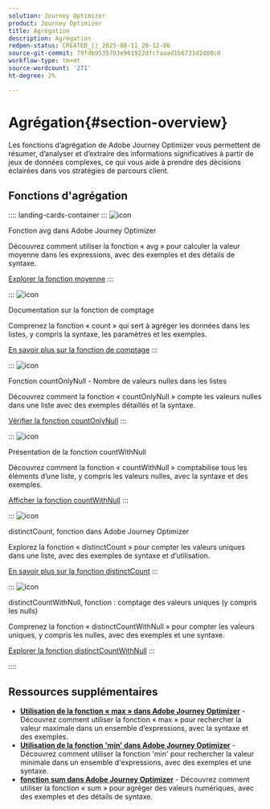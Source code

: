 ```yaml
---
solution: Journey Optimizer
product: Journey Optimizer
title: Agrégation
description: Agrégation
redpen-status: CREATED_||_2025-08-11_20-12-06
source-git-commit: 79fdb9535703e961922dfcfaaad1b6731d2d88c0
workflow-type: tm+mt
source-wordcount: '271'
ht-degree: 2%

---
```



# Agrégation{#section-overview}

Les fonctions d’agrégation de Adobe Journey Optimizer vous permettent de résumer, d’analyser et d’extraire des informations significatives à partir de jeux de données complexes, ce qui vous aide à prendre des décisions éclairées dans vos stratégies de parcours client.

## Fonctions d&#39;agrégation

:::: landing-cards-container
:::
![icon](https://cdn.experienceleague.adobe.com/icons/code-branch.svg?lang=fr)

Fonction avg dans Adobe Journey Optimizer

Découvrez comment utiliser la fonction « avg » pour calculer la valeur moyenne dans les expressions, avec des exemples et des détails de syntaxe.

[Explorer la fonction moyenne](../using/building-journeys/functions/functionavg.md)
:::

:::
![icon](https://cdn.experienceleague.adobe.com/icons/code-branch.svg?lang=fr)

Documentation sur la fonction de comptage

Comprenez la fonction « count » qui sert à agréger les données dans les listes, y compris la syntaxe, les paramètres et les exemples.

[En savoir plus sur la fonction de comptage](../using/building-journeys/functions/functioncount.md)
:::

:::
![icon](https://cdn.experienceleague.adobe.com/icons/code-branch.svg?lang=fr)

Fonction countOnlyNull - Nombre de valeurs nulles dans les listes

Découvrez comment la fonction « countOnlyNull » compte les valeurs nulles dans une liste avec des exemples détaillés et la syntaxe.

[Vérifier la fonction countOnlyNull](../using/building-journeys/functions/functioncountonlynull.md)
:::

:::
![icon](https://cdn.experienceleague.adobe.com/icons/code-branch.svg?lang=fr)

Présentation de la fonction countWithNull

Découvrez comment la fonction « countWithNull » comptabilise tous les éléments d’une liste, y compris les valeurs nulles, avec la syntaxe et des exemples.

[Afficher la fonction countWithNull](../using/building-journeys/functions/functioncountwithnull.md)
:::

:::
![icon](https://cdn.experienceleague.adobe.com/icons/code-branch.svg?lang=fr)

distinctCount, fonction dans Adobe Journey Optimizer

Explorez la fonction « distinctCount » pour compter les valeurs uniques dans une liste, avec des exemples de syntaxe et d’utilisation.

[En savoir plus sur la fonction distinctCount](../using/building-journeys/functions/functiondistinctcount.md)
:::

:::
![icon](https://cdn.experienceleague.adobe.com/icons/code-branch.svg?lang=fr)

distinctCountWithNull, fonction : comptage des valeurs uniques (y compris les nulls)

Comprenez la fonction « distinctCountWithNull » pour compter les valeurs uniques, y compris les nulles, avec des exemples et une syntaxe.

[Explorer la fonction distinctCountWithNull](../using/building-journeys/functions/functiondistinctcountwithnull.md)
:::

::::


## Ressources supplémentaires

- **[Utilisation de la fonction « max » dans Adobe Journey Optimizer](../using/building-journeys/functions/functionmax.md)** - Découvrez comment utiliser la fonction « max » pour rechercher la valeur maximale dans un ensemble d’expressions, avec la syntaxe et des exemples.
- **[Utilisation de la fonction &#39;min&#39; dans Adobe Journey Optimizer](../using/building-journeys/functions/functionmin.md)** - Découvrez comment utiliser la fonction &#39;min&#39; pour rechercher la valeur minimale dans un ensemble d&#39;expressions, avec des exemples et une syntaxe.
- **[fonction sum dans Adobe Journey Optimizer](../using/building-journeys/functions/functionsum.md)** - Découvrez comment utiliser la fonction « sum » pour agréger des valeurs numériques, avec des exemples et des détails de syntaxe.
